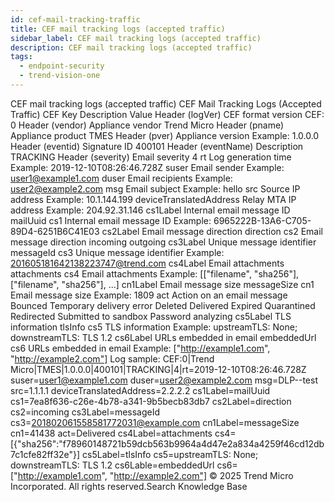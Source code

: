 ```yaml
---
id: cef-mail-tracking-traffic
title: CEF mail tracking logs (accepted traffic)
sidebar_label: CEF mail tracking logs (accepted traffic)
description: CEF mail tracking logs (accepted traffic)
tags:
  - endpoint-security
  - trend-vision-one
---
```


 CEF mail tracking logs (accepted traffic) CEF Mail Tracking Logs (Accepted Traffic) CEF Key Description Value Header (logVer) CEF format version CEF: 0 Header (vendor) Appliance vendor Trend Micro Header (pname) Appliance product TMES Header (pver) Appliance version Example: 1.0.0.0 Header (eventid) Signature ID 400101 Header (eventName) Description TRACKING Header (severity) Email severity 4 rt Log generation time Example: 2019-12-10T08:26:46.728Z suser Email sender Example: user1@example1.com duser Email recipients Example: user2@example2.com msg Email subject Example: hello src Source IP address Example: 10.1.144.199 deviceTranslatedAddress Relay MTA IP address Example: 204.92.31.146 cs1Label Internal email message ID mailUuid cs1 Internal email message ID Example: 6965222B-13A6-C705-89D4-6251B6C41E03 cs2Label Email message direction direction cs2 Email message direction incoming outgoing cs3Label Unique message identifier messageId cs3 Unique message identifier Example: 201605181642138223747@trend.com cs4Label Email attachments attachments cs4 Email attachments Example: [["filename", "sha256"], ["filename", "sha256"], ...] cn1Label Email message size messageSize cn1 Email message size Example: 1809 act Action on an email message Bounced Temporary delivery error Deleted Delivered Expired Quarantined Redirected Submitted to sandbox Password analyzing cs5Label TLS information tlsInfo cs5 TLS information Example: upstreamTLS: None; downstreamTLS: TLS 1.2 cs6Label URLs embedded in email embeddedUrl cs6 URLs embedded in email Example: ["http://example1.com", "http://example2.com"] Log sample: CEF:0|Trend Micro|TMES|1.0.0.0|400101|TRACKING|4|rt=2019-12-10T08:26:46.728Z suser=user1@example1.com duser=user2@example2.com msg=DLP--test src=1.1.1.1 deviceTranslatedAddress=2.2.2.2 cs1Label=mailUuid cs1=7ea8f636-c26e-4b78-a341-9b5becb83db7 cs2Label=direction cs2=incoming cs3Label=messageId cs3=<201802061558581772031@example.com> cn1Label=messageSize cn1=41438 act=Delivered cs4Label=attachments cs4=[{"sha256":"f78960148721b59dcb563b9964a4d47e2a834a4259f46cd12db7c1cfe82ff32e"}] cs5Label=tlsInfo cs5=upstreamTLS: None; downstreamTLS: TLS 1.2 cs6Lable=embeddedUrl cs6=["http://example1.com", "http://example2.com"] © 2025 Trend Micro Incorporated. All rights reserved.Search Knowledge Base